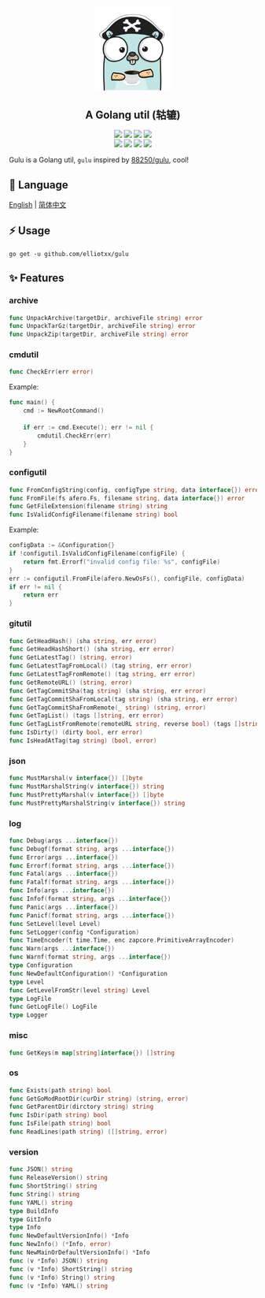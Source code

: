 <div align = "center">
<p>
    <img width="160" src="https://github.com/elliotxx/gulu/blob/master/golang-logo.png?sanitize=true">
</p>
<h2>A Golang util (轱辘)</h2>
<a title="Go Reference" target="_blank" href="https://pkg.go.dev/github.com/elliotxx/gulu"><img src="https://pkg.go.dev/badge/github.com/elliotxx/gulu.svg"></a>
<a title="Go Report Card" target="_blank" href="https://goreportcard.com/report/github.com/elliotxx/gulu"><img src="https://goreportcard.com/badge/github.com/elliotxx/gulu?style=flat-square"></a>
<a title="Coverage Status" target="_blank" href="https://coveralls.io/github/elliotxx/gulu?branch=master"><img src="https://img.shields.io/coveralls/github/elliotxx/gulu/master"></a>
<a title="Code Size" target="_blank" href="https://github.com/elliotxx/gulu"><img src="https://img.shields.io/github/languages/code-size/elliotxx/gulu.svg?style=flat-square"></a>
<br>
<a title="GitHub release" target="_blank" href="https://github.com/elliotxx/gulu/releases"><img src="https://img.shields.io/github/release/elliotxx/gulu.svg"></a>
<a title="License" target="_blank" href="https://github.com/elliotxx/gulu/blob/master/LICENSE"><img src="https://img.shields.io/github/license/elliotxx/gulu"></a>
<a title="GitHub Commits" target="_blank" href="https://github.com/elliotxx/gulu/commits/master"><img src="https://img.shields.io/github/commit-activity/m/elliotxx/gulu.svg?style=flat-square"></a>
<a title="Last Commit" target="_blank" href="https://github.com/elliotxx/gulu/commits/master"><img src="https://img.shields.io/github/last-commit/elliotxx/gulu.svg?style=flat-square&color=FF9900"></a>
</p>
</div>

Gulu is a Golang util, `gulu` inspired by [88250/gulu](https://github.com/88250/gulu), cool!

## 📜 Language

[English](https://github.com/elliotxx/gulu/blob/master/README.md) | [简体中文](https://github.com/elliotxx/gulu/blob/master/README-zh.md)

## ⚡ Usage

```
go get -u github.com/elliotxx/gulu
```

## ✨ Features

### archive

```go
func UnpackArchive(targetDir, archiveFile string) error
func UnpackTarGz(targetDir, archiveFile string) error
func UnpackZip(targetDir, archiveFile string) error
```

### cmdutil

```go
func CheckErr(err error)
```

Example:

```go
func main() {
	cmd := NewRootCommand()

	if err := cmd.Execute(); err != nil {
		cmdutil.CheckErr(err)
	}
}
```

### configutil

```go
func FromConfigString(config, configType string, data interface{}) error
func FromFile(fs afero.Fs, filename string, data interface{}) error
func GetFileExtension(filename string) string
func IsValidConfigFilename(filename string) bool
```

Example:

```go
configData := &Configuration{}
if !configutil.IsValidConfigFilename(configFile) {
    return fmt.Errorf("invalid config file: %s", configFile)
}
err := configutil.FromFile(afero.NewOsFs(), configFile, configData)
if err != nil {
    return err
}
```

### gitutil

```go
func GetHeadHash() (sha string, err error)
func GetHeadHashShort() (sha string, err error)
func GetLatestTag() (string, error)
func GetLatestTagFromLocal() (tag string, err error)
func GetLatestTagFromRemote() (tag string, err error)
func GetRemoteURL() (string, error)
func GetTagCommitSha(tag string) (sha string, err error)
func GetTagCommitShaFromLocal(tag string) (sha string, err error)
func GetTagCommitShaFromRemote(_ string) (string, error)
func GetTagList() (tags []string, err error)
func GetTagListFromRemote(remoteURL string, reverse bool) (tags []string, err error)
func IsDirty() (dirty bool, err error)
func IsHeadAtTag(tag string) (bool, error)
```

### json

```go
func MustMarshal(v interface{}) []byte
func MustMarshalString(v interface{}) string
func MustPrettyMarshal(v interface{}) []byte
func MustPrettyMarshalString(v interface{}) string
```

### log

```go
func Debug(args ...interface{})
func Debugf(format string, args ...interface{})
func Error(args ...interface{})
func Errorf(format string, args ...interface{})
func Fatal(args ...interface{})
func Fatalf(format string, args ...interface{})
func Info(args ...interface{})
func Infof(format string, args ...interface{})
func Panic(args ...interface{})
func Panicf(format string, args ...interface{})
func SetLevel(level Level)
func SetLogger(config *Configuration)
func TimeEncoder(t time.Time, enc zapcore.PrimitiveArrayEncoder)
func Warn(args ...interface{})
func Warnf(format string, args ...interface{})
type Configuration
func NewDefaultConfiguration() *Configuration
type Level
func GetLevelFromStr(level string) Level
type LogFile
func GetLogFile() LogFile
type Logger
```

### misc

```go
func GetKeys(m map[string]interface{}) []string
```

### os

```go
func Exists(path string) bool
func GetGoModRootDir(curDir string) (string, error)
func GetParentDir(dirctory string) string
func IsDir(path string) bool
func IsFile(path string) bool
func ReadLines(path string) ([]string, error)
```

### version

```go
func JSON() string
func ReleaseVersion() string
func ShortString() string
func String() string
func YAML() string
type BuildInfo
type GitInfo
type Info
func NewDefaultVersionInfo() *Info
func NewInfo() (*Info, error)
func NewMainOrDefaultVersionInfo() *Info
func (v *Info) JSON() string
func (v *Info) ShortString() string
func (v *Info) String() string
func (v *Info) YAML() string
```
